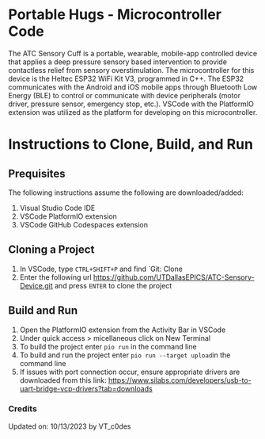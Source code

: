 # Portable Hugs - Microcontroller Code
The ATC Sensory Cuff is a portable, wearable, mobile-app controlled device that applies a deep pressure sensory based intervention to provide contactless relief from sensory overstimulation. The microcontroller for this device is the Heltec ESP32 WiFi Kit V3, programmed in C++. The ESP32 communicates with the Android and iOS mobile apps through Bluetooth Low Energy (BLE) to control or communicate with device peripherals (motor driver, pressure sensor, emergency stop, etc.). VSCode with the PlatformIO extension was utilized as the platform for developing on this microcontroller.

# Instructions to Clone, Build, and Run

## Prequisites

The following instructions assume the following are downloaded/added:

1. Visual Studio Code IDE
2. VSCode PlatformIO extension
3. VSCode GitHub Codespaces extension

## Cloning a Project

1. In VSCode, type `CTRL+SHIFT+P` and find `Git: Clone
2. Enter the following url <https://github.com/UTDallasEPICS/ATC-Sensory-Device.git> and press `ENTER` to clone the project

## Build and Run

1. Open the PlatformIO extension from the Activity Bar in VSCode
2. Under quick access > micellaneous click on New Terminal
3. To build the project enter `pio run` in the command line
4. To build and run the project enter `pio run --target upload`in the command line
5. If issues with port connection occur, ensure appropriate drivers are downloaded from this link: https://www.silabs.com/developers/usb-to-uart-bridge-vcp-drivers?tab=downloads 

### Credits

Updated on: 10/13/2023 by VT_c0des
